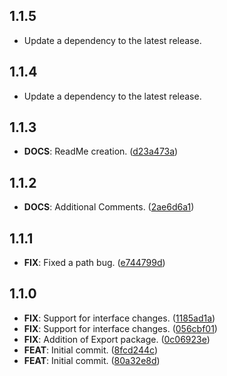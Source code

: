 ## 1.1.5

 - Update a dependency to the latest release.

## 1.1.4

 - Update a dependency to the latest release.

## 1.1.3

 - **DOCS**: ReadMe creation. ([d23a473a](https://github.com/mathrunet/flutter_masamune/commit/d23a473a6c141851d7b18b50df75761a14ad172f))

## 1.1.2

 - **DOCS**: Additional Comments. ([2ae6d6a1](https://github.com/mathrunet/flutter_masamune/commit/2ae6d6a11026007551cb1ba9ca278111224731ff))

## 1.1.1

 - **FIX**: Fixed a path bug. ([e744799d](https://github.com/mathrunet/flutter_masamune/commit/e744799d14059cb2b77bb7166edcec178490b36e))

## 1.1.0

 - **FIX**: Support for interface changes. ([1185ad1a](https://github.com/mathrunet/flutter_masamune/commit/1185ad1a5c792408cc770f75b7f7090d89fed3bd))
 - **FIX**: Support for interface changes. ([056cbf01](https://github.com/mathrunet/flutter_masamune/commit/056cbf01cf4d6e255105be119d97b60466b45f5d))
 - **FIX**: Addition of Export package. ([0c06923e](https://github.com/mathrunet/flutter_masamune/commit/0c06923e99ae2b31001dea33ef2a99481820f734))
 - **FEAT**: Initial commit. ([8fcd244c](https://github.com/mathrunet/flutter_masamune/commit/8fcd244c779e09e407ab57e9727914d808eebda5))
 - **FEAT**: Initial commit. ([80a32e8d](https://github.com/mathrunet/flutter_masamune/commit/80a32e8d97319e9e99cbb766838a5229e97324d8))

